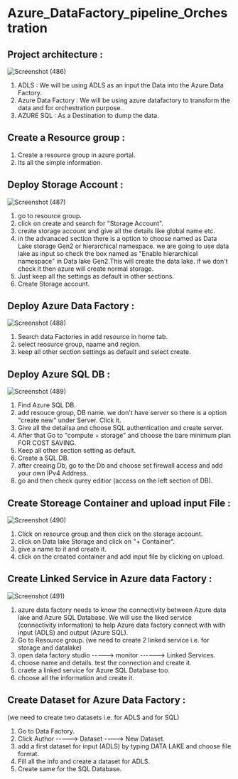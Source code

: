# Azure_DataFactory_pipeline_Orchestration

## Project architecture :

![Screenshot (486)](https://github.com/shekharj21/shekharj21/assets/54074505/a00853b0-135f-4cac-96d5-9f1dc02b64e1)
1. ADLS : We will be using ADLS as an input the Data into the Azure Data Factory.
2. Azure Data Factory : We will be using azure datafactory to transform the data and for orchestration purpose.
3. AZURE SQL : As a Destination to dump the data.

## Create a Resource group :
1. Create a resource group in azure portal.
2. Its all the simple information.

## Deploy Storage Account :


![Screenshot (487)](https://github.com/shekharj21/shekharj21/assets/54074505/3749c371-8bde-44d4-b34f-99273b7c7ab8)


1. go to resource group.
2.  click on create and search for "Storage Account".
3.  create storage account and give all the details like global name etc.
4.  in the advanaced section there is a option to choose named as Data Lake storage Gen2 or hierarchical namespace. we are going to use data lake as input so check the box named as "Enable hierarchical namespace" in Data lake Gen2.This will create the data lake. if we don't check it then azure will create normal storage.
5.  Just keep all the settings as default in other sections.
6.  Create Storage account.
   
## Deploy Azure Data Factory :
![Screenshot (488)](https://github.com/shekharj21/shekharj21/assets/54074505/9f7ae069-9dff-4633-8633-38bddeca7274)

1. Search data Factories in add resource in home tab.
2. select reosurce group, naame and region.
3. keep all other section settings as default and select create.

## Deploy Azure SQL DB :

![Screenshot (489)](https://github.com/shekharj21/shekharj21/assets/54074505/1335e164-d4f5-4b6a-b663-d2d7587c94b2)

1. Find Azure SQL DB.
2. add resouce group, DB name. we don't have server so there is a option "create new" under Server. Click it.
3. Give all the detailsa and choose SQL authentication and create server.
4. After that Go to "compute + storage" and choose the bare minimum plan FOR COST SAVING.
5. Keep all other section setting as default.
6. Create a SQL DB.
7. after creaing Db, go to the Db and choose set firewall access and add your own IPv4 Address.
8. go and then check qurey editior (access on the left section of DB).

## Create Storeage Container and upload input File :
![Screenshot (490)](https://github.com/shekharj21/shekharj21/assets/54074505/32abe05c-1b4e-48eb-b9c6-06cdda32157f)

1. Click on resource group and then click on the storage account.
2. click on Data lake Storage and click on "+ Container".
3. give a name to it and create it.
4. click on the created container and add input file by clicking on upload.

## Create Linked Service in Azure data Factory :
![Screenshot (491)](https://github.com/shekharj21/shekharj21/assets/54074505/c0eef0b5-336b-4db3-a4b1-23811b63e978)

1. azure data factory needs to know the connectivity between Azure data lake and Azure SQL Database. We will use the liked service (connectivity information) to help Azure data factory connect with with input (ADLS) and output (Azure SQL).
2. Go to Resource group. (we need to create 2 linked service i.e. for storage and datalake)
3. open data factory studio -----> monitor ------> Linked Services.
4. choose name and details. test the connection and create it.
5. craete a linked service for Azure SQL Database too.
6. choose all the information and create it.


## Create Dataset for Azure Data Factory :
(we need to create two datasets i.e. for ADLS and for SQL)
1. Go to Data Factory.
2. Click Author -----> Dataset ----> New Dataset.
3. add a first dataset for input (ADLS) by typing DATA LAKE and choose file format.
4. Fill all the info and create a dataset for ADLS.
5. Create same for the SQL Database.
   
